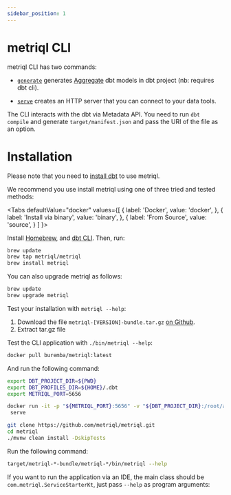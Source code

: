 ```yaml
---
sidebar_position: 1
---
```


# metriql CLI

metriql CLI has two commands:

* [`generate`](generate) generates [Aggregate](/introduction/aggregates) dbt models in dbt project (nb: requires dbt cli).

* [`serve`](serve) creates an HTTP server that you can connect to your data tools.

The CLI interacts with the dbt via Metadata API. You need to run `dbt compile` and generate `target/manifest.json` and pass the URI of the file as an option.

# Installation

Please note that you need to [install dbt](https://docs.getdbt.com/dbt-cli/installation) to use metriql. 

We recommend you use install metriql using one of three tried and tested methods:

<Tabs
  defaultValue="docker"
  values={[
    { label: 'Docker', value: 'docker', },
    { label: 'Install via binary', value: 'binary', },
    { label: 'From Source', value: 'source', }
  ]
}>
<TabItem value="homebrew">

Install [Homebrew](http://brew.sh/), and [dbt CLI](https://docs.getdbt.com/dbt-cli/installation#homebrew). Then, run:

``` bash
brew update
brew tap metriql/metriql
brew install metriql
```

You can also upgrade metriql as follows:

``` bash
brew update
brew upgrade metriql
```

Test your installation with `metriql --help`:
</TabItem>

<TabItem value="binary">

1. Download the file `metriql-[VERSION]-bundle.tar.gz` [on Github](https://github.com/metriql/metriql/packages/820012).
2. Extract tar.gz file

Test the CLI application with  `./bin/metriql --help`:

</TabItem>

<TabItem value="docker">

``` bash
docker pull buremba/metriql:latest
```

And run the following command:


``` bash
export DBT_PROJECT_DIR=${PWD}
export DBT_PROFILES_DIR=${HOME}/.dbt
export METRIQL_PORT=5656

docker run -it -p "${METRIQL_PORT}:5656" -v "${DBT_PROJECT_DIR}:/root/app" -v "${DBT_PROFILES_DIR}:/root/.dbt" -e METRIQL_RUN_HOST=0.0.0.0 -e DBT_PROJECT_DIR=/root/app buremba/metriql \
 serve
```

</TabItem>

<TabItem value="source">

``` bash
git clone https://github.com/metriql/metriql.git
cd metriql
./mvnw clean install -DskipTests
```

Run the following command:

``` bash
target/metriql-*-bundle/metriql-*/bin/metriql --help
```

If you want to run the application via an IDE, the main class should be `com.metriql.ServiceStarterKt`, just pass `--help` as program arguments:

</TabItem>

</Tabs>

<YoutubeVideo id="Gz_6EOSDDSs" />
